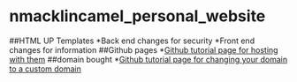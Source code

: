 # nmacklincamel_personal_website
##HTML UP Templates
  *Back end changes for security
  *Front end changes for information
##Github pages
  *[Github tutorial page for hosting with them](https://pages.github.com/)
##domain bought
  *[Github tutorial page for changing your domain to a custom domain](https://help.github.com/en/github/working-with-github-pages/managing-a-custom-domain-for-your-github-pages-site)

